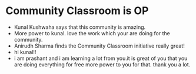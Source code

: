 # Community Classroom is OP

- Kunal Kushwaha says that this community is amazing.
- More power to kunal. love the work which your are doing for the community.
- Anirudh Sharma finds the Community Classroom initiative really great!
- hi kunal!!
- i am prashant and i am learning a lot from you.it is great of you that you are doing everything for free more power to you for that. thank you a lot.
